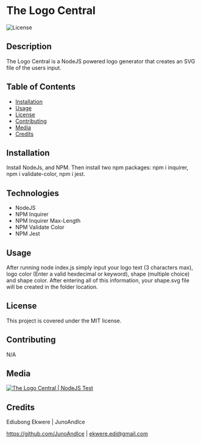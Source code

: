
# The Logo Central
  
![License](https://img.shields.io/badge/License-MIT-blue.svg)
  
## Description
  
The Logo Central is a NodeJS powered logo generator that creates an SVG file of the users input.
  
## Table of Contents
  
- [Installation](#installation)
- [Usage](#usage)
- [License](#license)
- [Contributing](#contributing)
- [Media](#media)
- [Credits](#credits)
  
## Installation
  
Install NodeJs, and NPM. Then install two npm  packages: npm i inquirer, npm i validate-color, npm i jest.

## Technologies
  
- NodeJS
- NPM Inquirer
- NPM Inquirer Max-Length
- NPM Validate Color
- NPM Jest
  
## Usage
  
After running node index.js simply input your logo text (3 characters max), logo color (Enter a valid hexdecimal or keyword), shape (multiple choice) and shape color. After entering all of this information, your shape.svg file will be created in the folder location.
  
## License
  
This project is covered under the MIT license.
  
## Contributing
  
N/A
  
## Media

[![The Logo Central | NodeJS Test](https://imgur.com/kzK8RW7)](https://www.youtube.com/watch?v=IPXAFm2iLvI "NodeJS Test")

## Credits

  Ediubong Ekwere | JunoAndIce

  <https://github.com/JunoAndIce> | [ekwere.edi@gmail.com](mailto:ekwere.edi@gmail.com)
  